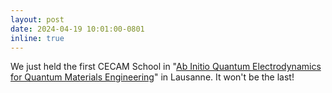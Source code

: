 ```yaml
---
layout: post
date: 2024-04-19 10:01:00-0801
inline: true
---
```


We just held the first CECAM School in "[Ab Initio Quantum Electrodynamics for Quantum Materials Engineering](https://www.cecam.org/workshop-details/ab-initio-quantum-electrodynamics-for-quantum-materials-engineering-1294)" in Lausanne. It won't be the last!
